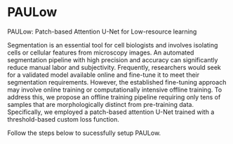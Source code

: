 # PAULow
PAULow: Patch-based Attention U-Net for Low-resource learning

Segmentation is an essential tool for cell biologists and involves isolating cells or cellular features from microscopy images. An automated segmentation pipeline with high precision and accuracy can significantly reduce manual labor and subjectivity. Frequently, researchers would seek for a validated model available online and fine-tune it to meet their segmentation requirements. However, the established fine-tuning approach may involve online training or computationally intensive offline training. To address this, we propose an offline training pipeline requiring only tens of samples that are morphologically distinct from pre-training data. Specifically, we employed a patch-based attention U-Net trained with a threshold-based custom loss function.

Follow the steps below to sucessfully setup PAULow.
